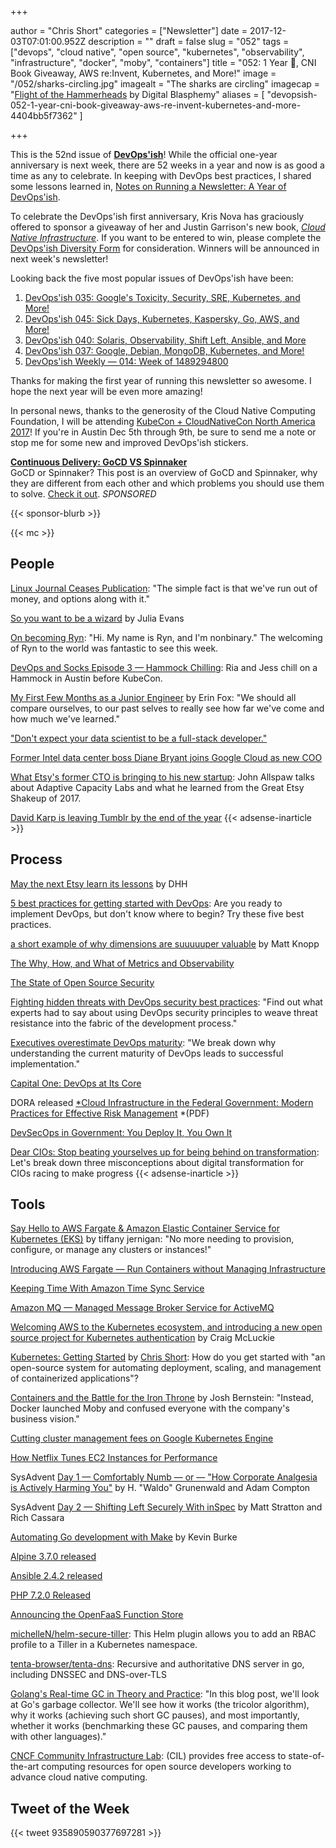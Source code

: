 +++

author = "Chris Short"
categories = ["Newsletter"]
date = 2017-12-03T07:01:00.952Z
description = ""
draft = false
slug = "052"
tags = ["devops", "cloud native", "open source", "kubernetes", "observability", "infrastructure", "docker", "moby", "containers"]
title = "052: 1 Year 🎉, CNI Book Giveaway, AWS re:Invent, Kubernetes, and More!"
image = "/052/sharks-circling.jpg"
imagealt = "The sharks are circling"
imagecap = "[Flight of the Hammerheads](http://digitalblasphemy.com/preview.shtml?i=hammerheads2k62) by Digital Blasphemy"
aliases = [
    "devopsish-052-1-year-cni-book-giveaway-aws-re-invent-kubernetes-and-more-4404bb5f7362"
]

+++

This is the 52nd issue of [**DevOps'ish**](/)! While the official one-year anniversary is next week, there are 52 weeks in a year and now is as good a time as any to celebrate. In keeping with DevOps best practices, I shared some lessons learned in, [Notes on Running a Newsletter: A Year of DevOps'ish](https://chrisshort.net/notes-on-running-a-newsletter-a-year-of-devopsish/).

To celebrate the DevOps'ish first anniversary, Kris Nova has graciously offered to sponsor a giveaway of her and Justin Garrison's new book, [*Cloud Native Infrastructure*](http://shop.oreilly.com/product/0636920075837.do). If you want to be entered to win, please complete the [DevOps'ish Diversity Form](https://goo.gl/forms/aVCS0AVwIyLouV1p2) for consideration. Winners will be announced in next week's newsletter!

Looking back the five most popular issues of DevOps'ish have been:

1. [DevOps'ish 035: Google's Toxicity, Security, SRE, Kubernetes, and More!](/035/)
2. [DevOps'ish 045: Sick Days, Kubernetes, Kaspersky, Go, AWS, and More!](/045/)
3. [DevOps'ish 040: Solaris, Observability, Shift Left, Ansible, and More](/040/)
4. [DevOps'ish 037: Google, Debian, MongoDB, Kubernetes, and More!](/037/)
5. [DevOps'ish Weekly — 014: Week of 1489294800](/014/)

Thanks for making the first year of running this newsletter so awesome. I hope the next year will be even more amazing!

In personal news, thanks to the generosity of the Cloud Native Computing Foundation, I will be attending [KubeCon + CloudNativeCon North America 2017](http://events.linuxfoundation.org/events/kubecon-and-cloudnativecon-north-america)! If you're in Austin Dec 5th through 9th, be sure to send me a note or stop me for some new and improved DevOps'ish stickers.

[**Continuous Delivery: GoCD VS Spinnaker**](https://www.gocd.org/2017/07/10/gocd-vs-spinnaker/?utm_campaign=gocd_vs_spinnaker&utm_medium=email&utm_source=devopsish_newsletter&utm_content=gocd_vs_spinnaker&utm_term=)  
GoCD or Spinnaker? This post is an overview of GoCD and Spinnaker, why they are different from each other and which problems you should use them to solve. [Check it out](https://www.gocd.org/2017/07/10/gocd-vs-spinnaker/?utm_campaign=gocd_vs_spinnaker&utm_medium=email&utm_source=devopsish_newsletter&utm_content=gocd_vs_spinnaker&utm_term=). *SPONSORED*

{{< sponsor-blurb >}}

{{< mc >}}

## People

[Linux Journal Ceases Publication](http://www.linuxjournal.com/content/linux-journal-ceases-publication): "The simple fact is that we've run out of money, and options along with it."

[So you want to be a wizard](https://jvns.ca/blog/2017/12/01/new-zine--so-you-want-to-be-a-wizard/) by Julia Evans

[On becoming Ryn](https://ryn.works/2017/12/01/on-becoming-ryn/): "Hi. My name is Ryn, and I'm nonbinary." The welcoming of Ryn to the world was fantastic to see this week.

[DevOps and Socks Episode 3 — Hammock Chilling](https://youtu.be/VDo8VoPLgOU): Ria and Jess chill on a Hammock in Austin before KubeCon.

[My First Few Months as a Junior Engineer](https://medium.com/@erinkayfox/my-first-few-months-as-a-junior-engineer-c0155691007) by Erin Fox: "We should all compare ourselves, to our past selves to really see how far we've come and how much we've learned."

["Don't expect your data scientist to be a full-stack developer."](https://twitter.com/i/moments/937075112343371777)

[Former Intel data center boss Diane Bryant joins Google Cloud as new COO](https://www.cnbc.com/2017/11/30/former-intel-data-center-boss-diane-bryant-joins-google-cloud-as-new-coo.html)

[What Etsy's former CTO is bringing to his new startup](https://technical.ly/brooklyn/2017/11/29/john-allspaw-etsy-former-cto-adaptive-capacity-labs/): John Allspaw talks about Adaptive Capacity Labs and what he learned from the Great Etsy Shakeup of 2017.

[David Karp is leaving Tumblr by the end of the year](https://techcrunch.com/2017/11/27/david-karp-is-leaving-tumblr-by-the-end-of-the-year/?ncid=rss)
{{< adsense-inarticle >}}

## Process

[May the next Etsy learn its lessons](https://m.signalvnoise.com/may-the-next-etsy-learn-its-lessons-af9928218114) by DHH

[5 best practices for getting started with DevOps](https://opensource.com/article/17/11/5-keys-get-started-devops): Are you ready to implement DevOps, but don't know where to begin? Try these five best practices.

[a short example of why dimensions are suuuuuper valuable](https://medium.com/@mhat/a-short-example-of-why-dimensions-are-suuuuuper-valuable-67e880055eb0) by Matt Knopp

[The Why, How, and What of Metrics and Observability](https://blog.digitalocean.com/observability-and-metrics/)

[The State of Open Source Security](https://snyk.io/stateofossecurity/?imm_mid=0f89e2&cmp=em-webops-na-na-newsltr_security_20171128)

[Fighting hidden threats with DevOps security best practices](http://www.theserverside.com/tip/Fighting-hidden-threats-with-DevOps-security-best-practices): "Find out what experts had to say about using DevOps security principles to weave threat resistance into the fabric of the development process."

[Executives overestimate DevOps maturity](http://www.zdnet.com/article/executives-overestimate-devops-maturity/): "We break down why understanding the current maturity of DevOps leads to successful implementation."

[Capital One: DevOps at Its Core](https://www.informationweek.com/devops/capital-one-devops-at-its-core/d/d-id/1330515)

DORA released [*Cloud Infrastructure in the Federal Government: Modern Practices for Effective Risk Management](https://devops-research.com/assets/federal-cloud-infrastructure.pdf) *(PDF)

[DevSecOps in Government: You Deploy It, You Own It](https://www.linkedin.com/pulse/devsecops-government-you-deploy-own-derek-e-weeks/)

[Dear CIOs: Stop beating yourselves up for being behind on transformation](https://enterprisersproject.com/article/2017/11/dear-cios-stop-beating-yourselves-being-behind-transformation): Let's break down three misconceptions about digital transformation for CIOs racing to make progress
{{< adsense-inarticle >}}

## Tools

[Say Hello to AWS Fargate & Amazon Elastic Container Service for Kubernetes (EKS)](https://medium.com/containers-on-aws/say-hello-to-amazon-fargate-and-amazon-elastic-container-service-for-kubernetes-66707dd14976) by tiffany jernigan: "No more needing to provision, configure, or manage any clusters or instances!"

[Introducing AWS Fargate — Run Containers without Managing Infrastructure](https://aws.amazon.com/blogs/aws/aws-fargate/)

[Keeping Time With Amazon Time Sync Service](https://aws.amazon.com/blogs/aws/keeping-time-with-amazon-time-sync-service/)

[Amazon MQ — Managed Message Broker Service for ActiveMQ](https://aws.amazon.com/blogs/aws/amazon-mq-managed-message-broker-service-for-activemq/)

[Welcoming AWS to the Kubernetes ecosystem, and introducing a new open source project for Kubernetes authentication](https://blog.heptio.com/welcoming-aws-to-the-kubernetes-ecosystem-and-introducing-a-new-open-source-project-for-kubernetes-200a6085ca6c) by Craig McLuckie

[Kubernetes: Getting Started](https://chrisshort.net/kubernetes-getting-started/) by [Chris Short](https://chrisshort.net/): How do you get started with "an open-source system for automating deployment, scaling, and management of containerized applications"?

[Containers and the Battle for the Iron Throne](https://blog.thecodeteam.com/2017/11/30/containers-battle-iron-throne/) by Josh Bernstein: "Instead, Docker launched Moby and confused everyone with the company's business vision."

[Cutting cluster management fees on Google Kubernetes Engine](https://cloudplatform.googleblog.com/2017/11/Cutting-Cluster-Management-Fees-on-Google-Kubernetes-Engine.html)

[How Netflix Tunes EC2 Instances for Performance](https://www.slideshare.net/brendangregg/how-netflix-tunes-ec2-instances-for-performance)

SysAdvent [Day 1 — Comfortably Numb — or — "How Corporate Analgesia is Actively Harming You"](https://sysadvent.blogspot.com/2017/12/day-1-comfortably-numb-or-corporate.html) by H. "Waldo" Grunenwald and Adam Compton

SysAdvent [Day 2 — Shifting Left Securely With inSpec](https://sysadvent.blogspot.com/2017/12/day-2-shifting-left-securely-with-inspec.html) by Matt Stratton and Rich Cassara

[Automating Go development with Make](https://blog.gopheracademy.com/advent-2017/make/) by Kevin Burke

[Alpine 3.7.0 released](https://alpinelinux.org/posts/Alpine-3.7.0-released.html)

[Ansible 2.4.2 released](https://github.com/ansible/ansible/blob/stable-2.4/CHANGELOG.md#242-dancing-days---2017-11-29)

[PHP 7.2.0 Released](http://php.net/archive/2017.php#id2017-11-30-1)

[Announcing the OpenFaaS Function Store](https://blog.alexellis.io/announcing-function-store/)

[michelleN/helm-secure-tiller](https://github.com/michelleN/helm-secure-tiller): This Helm plugin allows you to add an RBAC profile to a Tiller in a Kubernetes namespace.

[tenta-browser/tenta-dns](https://github.com/tenta-browser/tenta-dns): Recursive and authoritative DNS server in go, including DNSSEC and DNS-over-TLS

[Golang's Real-time GC in Theory and Practice](https://making.pusher.com/golangs-real-time-gc-in-theory-and-practice/): "In this blog post, we'll look at Go's garbage collector. We'll see how it works (the tricolor algorithm), why it works (achieving such short GC pauses), and most importantly, whether it works (benchmarking these GC pauses, and comparing them with other languages)."

[CNCF Community Infrastructure Lab](https://www.cncf.io/community/infrastructure-lab/): (CIL) provides free access to state-of-the-art computing resources for open source developers working to advance cloud native computing.

## Tweet of the Week

{{< tweet 935890590377697281 >}}